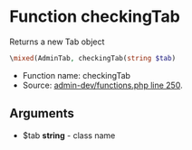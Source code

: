 Function checkingTab
===========================

Returns a new Tab object



```php
\mixed(AdminTab, checkingTab(string $tab)
```

* Function name: checkingTab
* Source: [admin-dev/functions.php line 250](https://github.com/PrestaShop/PrestaShop/blob/1.6.0.1/admin-dev/functions.php#L250).

Arguments
---------

* $tab **string** - class name

